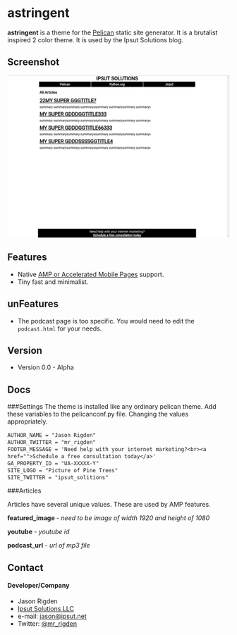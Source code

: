 astringent
======
**astringent** is a theme for the [Pelican](https://github.com/getpelican/pelican) static site generator. It is a brutalist inspired 2 color theme. It is used by the Ipsut Solutions blog.

## Screenshot
![Screenshot](screen_shot-min.png)


## Features
* Native [AMP or Accelerated Mobile Pages](https://www.ampproject.org/) support.
* Tiny fast and minimalist.

## unFeatures
* The podcast page is too specific. You would need to edit the `podcast.html` for your needs.



## Version
* Version 0.0 - Alpha

## Docs

###Settings
The theme is installed like any ordinary pelican theme. Add these variables to the pelicanconf.py file. Changing the values appropriately.

    AUTHOR_NAME = "Jason Rigden"
    AUTHOR_TWITTER = "mr_rigden"
    FOOTER_MESSAGE = 'Need help with your internet marketing?<br><a href="">Schedule a free consultation today</a>'
    GA_PROPERTY_ID = "UA-XXXXX-Y"
    SITE_LOGO = "Picture of Pine Trees"
    SITE_TWITTER = "ipsut_solitions"

###Articles

Articles have several unique values. These are used by AMP features.

 **featured_image** - *need to be image of width 1920 and height of 1080*
 
 **youtube** - *youtube id*
 
 **podcast_url** - *url of mp3 file*

## Contact
#### Developer/Company
* Jason Rigden
* [Ipsut Solutions LLC](https://ipsut.net)
* e-mail: jason@ipsut.net
* Twitter: [@mr_rigden](https://twitter.com/mr_rigden "mr_rigden on twitter")
